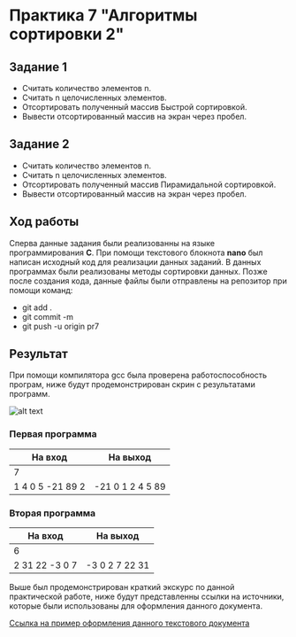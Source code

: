 # **Практика 7 "Алгоритмы сортировки 2"**

## **Задание 1**

- Считать количество элементов n.
- Считать n целочисленных элементов.
- Отсортировать полученный массив Быстрой сортировкой.
-  Вывести отсортированный массив на экран через пробел.

## **Задание 2**

- Считать количество элементов n.
-  Считать n целочисленных элементов.
-  Отсортировать полученный массив Пирамидальной сортировкой.
- Вывести отсортированный массив на экран через пробел.

## **Ход работы**

Сперва данные задания были реализованны на языке программирования **C**. При помощи текстового блокнота **nano** был написан исходный код для реализации данных заданий. В данных программах были реализованы  методы сортировки данных. Позже после создания кода, данные файлы были отправлены на репозитор при помощи команд:
  - git add .  
  - git commit -m
  - git push -u origin pr7
  
  ##  Результат 
  
  При помощи компилятора gcc была проверена работоспособность програм, ниже будут продемонстрирован скрин с результатами программ.
  
  ![alt text](https://i.ibb.co/HCj7FPM/777.png)
  
### Первая программа 
 
| На вход         |  На выход      | 
| ----------------|:--------------:| 
| 7               |                |
|1 4 0 5 -21 89 2 |-21 0 1 2 4 5 89|   

### Вторая программа
 
| На вход      |  На выход    | 
| -------------|:------------:| 
| 6            |              |
|2 31 22 -3 0 7|-3 0 2 7 22 31|

  Выше был продемонстрирован краткий экскурс по данной практической работе, ниже будут представленны ссылки на источники, которые были использованы для оформления данного документа.
 
 [Ссылка на пример оформления данного текстового документа](https://github.com/adam-p/markdown-here/wiki/Markdown-Cheatsheet)
